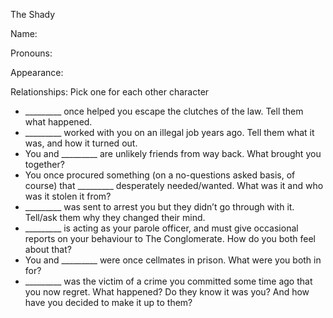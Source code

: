 The Shady

Name:

Pronouns:

Appearance:
 
Relationships: Pick one for each other character
* _________ once helped you escape the clutches of the law. Tell them what happened. 
* _________ worked with you on an illegal job years ago. Tell them what it was, and how it turned out.
* You and _________ are unlikely friends from way back. What brought you together?
* You once procured something (on a no-questions asked basis, of course) that _________ desperately needed/wanted. What was it and who was it stolen it from?
* _________ was sent to arrest you but they didn’t go through with it. Tell/ask them why they changed their mind.
* _________ is acting as your parole officer, and must give occasional reports on your behaviour to The Conglomerate. How do you both feel about that?
* You and _________ were once cellmates in prison. What were you both in for?
* _________ was the victim of a crime you committed some time ago that you now regret. What happened? Do they know it was you? And how have you decided to make it up to them?
